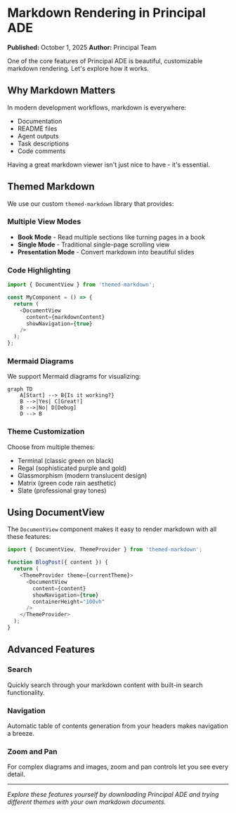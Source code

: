 # Markdown Rendering in Principal ADE

**Published:** October 1, 2025
**Author:** Principal Team

One of the core features of Principal ADE is beautiful, customizable markdown rendering. Let's explore how it works.

## Why Markdown Matters

In modern development workflows, markdown is everywhere:

- Documentation
- README files
- Agent outputs
- Task descriptions
- Code comments

Having a great markdown viewer isn't just nice to have - it's essential.

## Themed Markdown

We use our custom `themed-markdown` library that provides:

### Multiple View Modes

- **Book Mode** - Read multiple sections like turning pages in a book
- **Single Mode** - Traditional single-page scrolling view
- **Presentation Mode** - Convert markdown into beautiful slides

### Code Highlighting

```typescript
import { DocumentView } from 'themed-markdown';

const MyComponent = () => {
  return (
    <DocumentView
      content={markdownContent}
      showNavigation={true}
    />
  );
};
```

### Mermaid Diagrams

We support Mermaid diagrams for visualizing:

```mermaid
graph TD
    A[Start] --> B{Is it working?}
    B -->|Yes| C[Great!]
    B -->|No| D[Debug]
    D --> B
```

### Theme Customization

Choose from multiple themes:

- Terminal (classic green on black)
- Regal (sophisticated purple and gold)
- Glassmorphism (modern translucent design)
- Matrix (green code rain aesthetic)
- Slate (professional gray tones)

## Using DocumentView

The `DocumentView` component makes it easy to render markdown with all these features:

```typescript
import { DocumentView, ThemeProvider } from 'themed-markdown';

function BlogPost({ content }) {
  return (
    <ThemeProvider theme={currentTheme}>
      <DocumentView
        content={content}
        showNavigation={true}
        containerHeight="100vh"
      />
    </ThemeProvider>
  );
}
```

## Advanced Features

### Search

Quickly search through your markdown content with built-in search functionality.

### Navigation

Automatic table of contents generation from your headers makes navigation a breeze.

### Zoom and Pan

For complex diagrams and images, zoom and pan controls let you see every detail.

---

*Explore these features yourself by downloading Principal ADE and trying different themes with your own markdown documents.*
